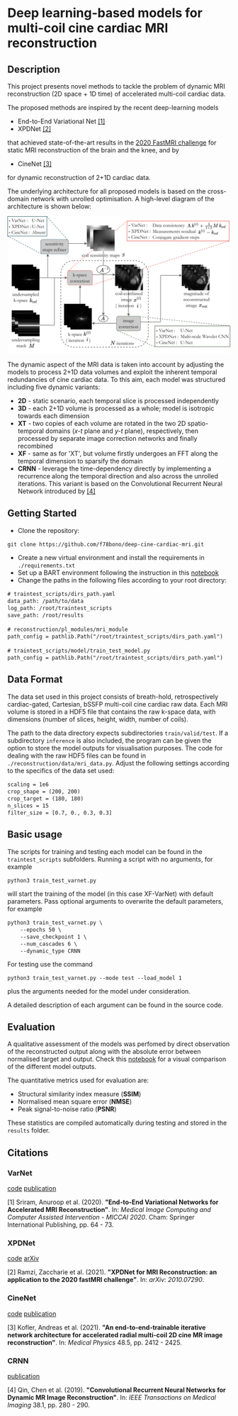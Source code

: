 # Deep learning-based models for multi-coil cine cardiac MRI reconstruction
## Description

This project presents novel methods to tackle the problem of dynamic MRI
reconstruction (2D space + 1D time) of accelerated multi-coil cardiac data.

The proposed methods are inspired by the recent deep-learning models
- End-to-End Variational Net [[1]](#VarNet)
- XPDNet [[2]](#XPDNet)

that achieved state-of-the-art results in the [2020 FastMRI challenge](https://fastmri.org/leaderboards/challenge/)
for static MRI reconstruction of the brain and the knee, and by
- CineNet [[3]](#CineNet)

for dynamic reconstruction of 2+1D cardiac data.

The underlying architecture for all proposed models is based on the cross-domain
network with unrolled optimisation. A high-level diagram of the architecture is
shown below:

<img src="./docs/crossnet.png" width="800"/>

The dynamic aspect of the MRI data is taken into account by adjusting the models
to process 2+1D data volumes and exploit the inherent temporal redundancies of
cine cardiac data. To this aim, each model was structured including five dynamic
variants:
- **2D** - static scenario, each temporal slice is processed independently
- **3D** - each 2+1D volume is processed as a whole; model is isotropic towards
each dimension
- **XT** - two copies of each volume are rotated in the two 2D spatio-temporal
domains (*x-t* plane and *y-t* plane), respectively, then processed by separate
image correction networks and finally recombined
- **XF** - same as for 'XT', but volume firstly undergoes an FFT along the temporal
dimension to sparsify the domain
- **CRNN** - leverage the time-dependency directly by implementing a recurrence
along the temporal direction and also across the unrolled iterations. This variant
is based on the Convolutional Recurrent Neural Network introduced by [[4]](#CRNN)

## Getting Started
- Clone the repository:
```
git clone https://github.com/f78bono/deep-cine-cardiac-mri.git
```
- Create a new virtual environment and install the requirements in `./requirements.txt`
- Set up a BART environment following the instruction in this [notebook](./notebooks/BART_setup.ipynb)
- Change the paths in the following files according to your root directory:
```
# traintest_scripts/dirs_path.yaml
data_path: /path/to/data
log_path: /root/traintest_scripts
save_path: /root/results

# reconstruction/pl_modules/mri_module
path_config = pathlib.Path("/root/traintest_scripts/dirs_path.yaml")

# traintest_scripts/model/train_test_model.py
path_config = pathlib.Path("/root/traintest_scripts/dirs_path.yaml")
```

## Data Format
The data set used in this project consists of breath-hold, retrospectively
cardiac-gated, Cartesian, bSSFP multi-coil cine cardiac raw data. Each MRI volume
is stored in a HDF5 file that contains the raw k-space data, with dimensions
(number of slices, height, width, number of coils).

The path to the data directory expects subdirectories `train/valid/test`. If a
subdirectory `inference` is also included, the program can be given the option
to store the model outputs for visualisation purposes. The code for dealing with
the raw HDF5 files can be found in `./reconstruction/data/mri_data.py`. Adjust the
following settings according to the specifics of the data set used:
```
scaling = 1e6
crop_shape = (200, 200)
crop_target = (180, 180)
n_slices = 15
filter_size = [0.7, 0., 0.3, 0.3]
```

## Basic usage
The scripts for training and testing each model can be found in the `traintest_scripts` 
subfolders. Running a script with no arguments, for example
```
python3 train_test_varnet.py
``` 
will start the training of the model (in this case XF-VarNet) with default parameters.
Pass optional arguments to overwrite the default parameters, for example
```
python3 train_test_varnet.py \
    --epochs 50 \
    --save_checkpoint 1 \
    --num_cascades 6 \
    --dynamic_type CRNN
```
For testing use the command
```
python3 train_test_varnet.py --mode test --load_model 1
```
plus the arguments needed for the model under consideration.

A detailed description of each argument can be found in the source code.

## Evaluation
A qualitative assessment of the models was perfomed by direct observation of the reconstructed
output along with the absolute error between normalised target and output. Check this
[notebook](./notebooks/reconstruction_visualisation.ipynb) for a visual comparison of
the different model outputs.

The quantitative metrics used for evaluation are:
- Structural similarity index measure (**SSIM**)
- Normalised mean square error (**NMSE**)
- Peak signal-to-noise ratio (**PSNR**)

These statistics are compiled automatically during testing and stored in the `results`
folder.

## Citations
### VarNet
[code](https://github.com/facebookresearch/fastMRI) [publication](https://link.springer.com/chapter/10.1007/978-3-030-59713-9_7)

[1] Sriram, Anuroop et al. (2020). **"End-to-End Variational Networks for Accelerated MRI Reconstruction"**. In: *Medical Image Computing and Computer Assisted Intervention - MICCAI 2020*. Cham: Springer International Publishing, pp. 64 - 73.

### XPDNet
[code](https://github.com/zaccharieramzi/fastmri-reproducible-benchmark) [arXiv](https://arxiv.org/abs/2010.07290)

[2] Ramzi, Zaccharie et al. (2021). **"XPDNet for MRI Reconstruction: an application to the 2020 fastMRI challenge"**. In: *arXiv: 2010.07290*.

### CineNet
[code](https://github.com/koflera/DynamicRadCineMRI) [publication](https://aapm.onlinelibrary.wiley.com/doi/10.1002/mp.14809)

[3] Kofler, Andreas et al. (2021). **"An end-to-end-trainable iterative network architecture for accelerated radial multi-coil 2D cine MR image reconstruction"**. In: *Medical Physics* 48.5, pp. 2412 - 2425.

### CRNN
[publication](https://ieeexplore.ieee.org/document/8425639/)

[4] Qin, Chen et al. (2019). **"Convolutional Recurrent Neural Networks for Dynamic MR Image Reconstruction"**. In: *IEEE Transactions on Medical Imaging* 38.1, pp. 280 - 290.
